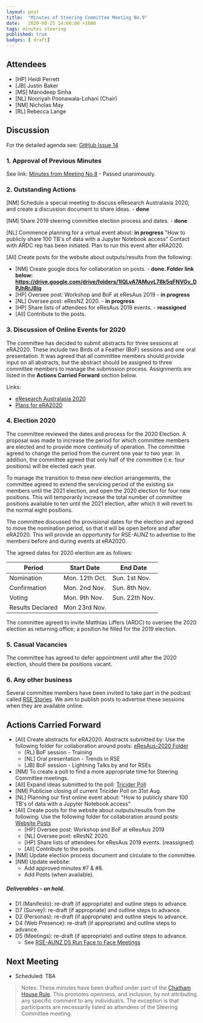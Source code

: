 ```yaml
---
layout: post
title:  "Minutes of Steering Committee Meeting No.9"
date:   2020-08-25 14:00:00 +1000
tags: minutes steering
published: true
badges: [ draft]
---
```


## Attendees
- [HP] Heidi Perrett
- [JB] Justin Baker
- [MS] Manodeep Sinha
- [NL] Nooriyah Poonawala-Lohani (Chair)
- [NM] Nicholas May
- [RL] Rebecca Lange

## Discussion
For the detailed agenda see: [GitHub Issue 14](https://github.com/rse-aunz/organisation/issues/14)

### 1. Approval of Previous Minutes
See link: [Minutes from Meeting No.8](/2020/08/04/Minutes-of-SCM-08) - Passed unanimously.

### 2. Outstanding Actions

[NM]	Schedule a special meeting to discuss eResearch Australasia 2020, 
	and create a discussion document to share ideas. - **done**

[NM]	Share 2019 steering committee election process and dates. - **done**

[NL] 	Commence planning for a virtual event about: **in progress**
             "How to publicly share 100 TB's of data with a Jupyter Notebook access"
             Contact with ARDC rep has been initiated. Plan to run this event after eRA2020.

[All] 	Create posts for the website about outputs/results from the following:

- [NM] Create google docs for collaboration on posts. - **done. Folder link below:**
  **https://drive.google.com/drive/folders/1IQLvA7AMuvL78k5qFNVGv_DPJhRrJ8lq**
- [HP] Oversee post: Workshop and BoF at eResAus 2019 - **in progress**
- [NL] Oversee post: eResNZ 2020. -  **in progress**
- [HP] Share lists of attendees for eResAus 2019 events. - **reassigned**
- [All] Contribute to the posts.

### 3. Discussion of Online Events for 2020

The committee has decided to submit abstracts for three sessions at eRA2020. These include two Birds of a Feather (BoF) sessions and one oral presentation. It was agreed that all committee members should provide input on all abstracts, but the abstract should be assigned to three committee members to manage the submission process. Assignments are listed in the **Actions Carried Forward** section below.

Links: 

- [eResearch Australasia 2020](https://conference.eresearch.edu.au/) 
- [Plans for eRA2020](https://docs.google.com/document/d/1ykaEWYykEQD8zj8BkM9QtyQvsC7h0YM-Z8cPlXPZwC4)

### 4. Election 2020

The committee reviewed the dates and process for the 2020 Election. A proposal was made to increase the period for which committee members are elected and to provide more continuity of operation. The committee agreed to change the period from the current one year to two year. In addition, the committee agreed that only half of the committee (i.e. four positions) will be elected each year.

To manage the transition to these new election arrangements, the committee agreed to extend the servicing period of the existing six members until the 2021 election, and open the 2020 election for four new positions. This will temporarily increase the total number of committee positions available to ten until the 2021 election, after which it will revert to the normal eight positions.

The committee discussed the provisional dates for the election and agreed to move the nomination period, so that it will be open before and after eRA2020. This will provide an opportunity for RSE-AUNZ to advertise to the members before and during events at eRA2020.

The agreed dates for 2020 election are as follows:

| Period           | Start Date     | End Date       |
| ---------------- | -------------- | -------------- |
| Nomination       | Mon. 12th Oct. | Sun. 1st Nov.  |
| Confirmation     | Mon. 2nd Nov.  | Sun. 8th Nov.  |
| Voting           | Mon. 9th Nov.  | Sun. 22th Nov. |
| Results Declared | Mon 23rd Nov.  |                |

The committee agreed to invite Matthias Liffers (ARDC) to oversee the 2020 election as returning office; a position he filled for the 2019 election.

### 5. Casual Vacancies

The committee has agreed to defer appointment until after the 2020 election, should there be positions vacant.

### 6. Any other business

Several committee members have been invited to take part in the podcast called [RSE Stories](http://us-rse.org/rse-stories/). We aim to publish posts to advertise these sessions when they are available online. 

## Actions Carried Forward
- [All]	Create abstracts for eRA2020. Abstracts submitted by: 
             Use the following folder for collaboration around posts: [eResAus-2020 Folder](https://drive.google.com/drive/folders/122yrdNkAdNGBN1fGA6kFdgR226k3Bq2O?usp=sharing) 
  - [RL]	BoF session - Training
  - [NL]	Oral presentation - Trends in RSE
  - [JB]	BoF session - Lightning Talks by and for RSEs
- [NM]	To create a poll to find a more appropriate time for Steering Committee meetings.
- [All] 	Expand ideas submitted to the poll: [Tricider Poll](https://www.tricider.com/brainstorming/33t2mlX7PGN) 
- [NM]	Publicise closing of current Tricider Poll on 31st Aug.
- [NL] 	Planning our first online event about:
     	"How to publicly share 100 TB's of data with a Jupyter Notebook access"
- [All] 	Create posts for the website about outputs/results from the following:
              Use the following folder for collaboration around posts: [Website Posts](https://drive.google.com/drive/folders/1IQLvA7AMuvL78k5qFNVGv_DPJhRrJ8lq) 
  - [HP] Oversee post: Workshop and BoF at eResAus 2019 
  - [NL] Oversee post: eResNZ 2020.
  - [HP] Share lists of attendees for eResAus 2019 events. (reassigned)
  - [All] Contribute to the posts.
- [NM]	Update election process document and circulate to the committee.
- [NM]	Update website:
  - Add approved minutes #7 & #8.
  - Add Posts (when available).

##### Deliverables - on hold.

- D1 (Manifesto): re-draft (if appropriate) and outline steps to advance.
- D7 (Survey): re-draft (if appropriate) and outline steps to advance.
- D2 (Personas): re-draft (if appropriate) and outline steps to advance.
- D4 (Web Presence): re-draft (if appropriate) and outline steps to advance.
- D5 (Meetings): re-draft (if appropriate) and outline steps to advance.
  - See [RSE-AUNZ D5 Run Face to Face Meetings](https://drive.google.com/open?id=1UVCYK9AhfJLTqavvTdWCkgB_yjkaUu8qUYqrElijolc)

## Next Meeting
- Scheduled: TBA

> Notes: These minutes have been drafted under part of the [Chatham House Rule](https://www.chathamhouse.org/chatham-house-rule). This promotes openness, and inclusion, by not attributing any specific comment to any individual/s. The exception is that participants are necessarily listed as attendees of the Steering Committee meeting.
